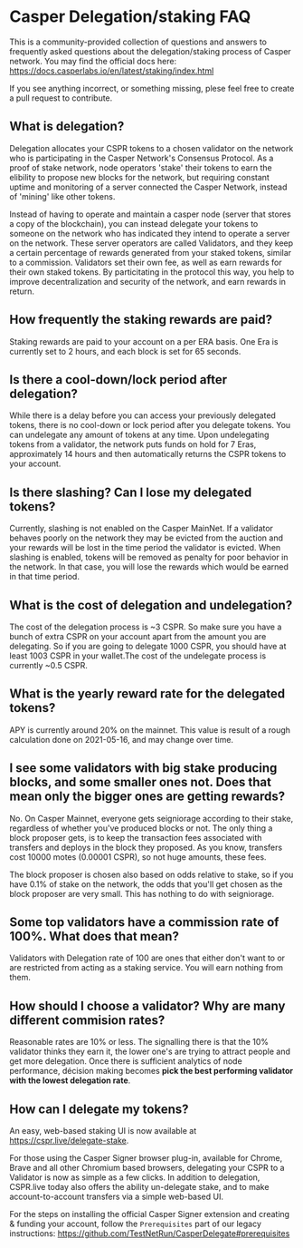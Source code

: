 # Casper Delegation/staking FAQ

This is a community-provided collection of questions and answers to frequently asked questions about the delegation/staking process of Casper network. You may find the official docs here: https://docs.casperlabs.io/en/latest/staking/index.html

If you see anything incorrect, or something missing, plese feel free to create a pull request to contribute.

## What is delegation?
Delegation allocates your CSPR tokens to a chosen validator on the network who is participating in the Casper Network's Consensus Protocol. As a proof of stake network, node operators 'stake' their tokens to earn the elibility to propose new blocks for the network, but requiring constant uptime and monitoring of a server connected the Casper Network, instead of 'mining' like other tokens. 

Instead of having to operate and maintain a casper node (server that stores a copy of the blockchain), you can instead delegate your tokens to someone on the network who has indicated they intend to operate a server on the network. These server operators are called Validators, and they keep a certain percentage of rewards generated from your staked tokens, similar to a commission. Validators set their own fee, as well as earn rewards for their own staked tokens. By particitating in the protocol this way, you help to improve decentralization and security of the network, and earn  rewards in return.

## How frequently the staking rewards are paid?
Staking rewards are paid to your account on a per ERA basis. One Era is currently set to 2 hours, and each block is set for 65 seconds.

## Is there a cool-down/lock period after delegation?
While there is a delay before you can access your previously delegated tokens, there is no cool-down or lock period after you delegate tokens. You can undelegate any amount of tokens at any time. Upon undelegating tokens from a validator, the network puts funds on hold for 7 Eras, approximately 14 hours and then automatically returns the CSPR tokens to your account.

## Is there slashing? Can I lose my delegated tokens?
Currently, slashing is not enabled on the Casper MainNet. If a validator behaves poorly on the network they may be evicted from the auction and your rewards will be lost in the time period the validator is evicted. When slashing is enabled, tokens will be removed as penalty for poor behavior in the network. In that case, you will lose the rewards which would be earned in that time period.

## What is the cost of delegation and undelegation?
The cost of the delegation process is ~3 CSPR. So make sure you have a bunch of extra CSPR on your account apart from the amount you are delegating. So if you are going to delegate 1000 CSPR, you should have at least 1003 CSPR in your wallet.The cost of the undelegate process is currently ~0.5 CSPR.

## What is the yearly reward rate for the delegated tokens?
APY is currently around 20% on the mainnet. This value is result of a rough calculation done on 2021-05-16, and may change over time.

## I see some validators with big stake producing blocks, and some smaller ones not. Does that mean only the bigger ones are getting rewards?
No. On Casper Mainnet, everyone gets seigniorage according to their stake, regardless of whether you've produced blocks or not. The only thing a block proposer gets, is to keep the transaction fees associated with transfers and deploys in the block they proposed. As you know, transfers cost 10000 motes (0.00001 CSPR), so not huge amounts, these fees.

The block proposer is chosen also based on odds relative to stake, so if you have 0.1% of stake on the network, the odds that you'll get chosen as the block proposer are very small. This has nothing to do with seigniorage.

## Some top validators have a commission rate of 100%. What does that mean?
Validators with Delegation rate of 100 are ones that either don't want to or are restricted from acting as a staking service. You will earn nothing from them.

## How should I choose a validator? Why are many different commision rates?
Reasonable rates are 10% or less. The signalling there is that the 10% validator thinks they earn it, the lower one's are trying to attract people and get more delegation. Once there is sufficient analytics of node performance, décision making becomes **pick the best performing validator with the lowest delegation rate**.

## How can I delegate my tokens?
An easy, web-based staking UI is now available at https://cspr.live/delegate-stake.

For those using the Casper Signer browser plug-in, available for Chrome, Brave and all other Chromium based browsers, delegating your CSPR to a Validator is now as simple as a few clicks. In addition to delegation, CSPR.live today also offers the ability un-delegate stake, and to make account-to-account transfers via a simple web-based UI.

For the steps on installing the official Casper Signer extension and creating & funding your account, follow the `Prerequisites` part of our legacy instructions: https://github.com/TestNetRun/CasperDelegate#prerequisites
